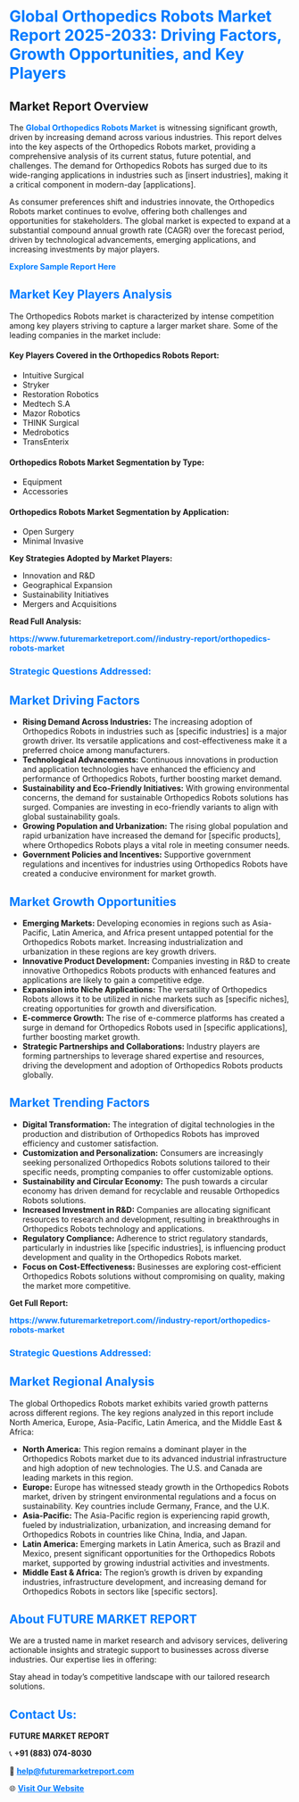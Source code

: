 <h1 style="color: #007BFF;">Global Orthopedics Robots Market Report 2025-2033: Driving Factors, Growth Opportunities, and Key Players</h1>

<section id="overview">
<h2>Market Report Overview</h2>
<p>The <a href="https://www.futuremarketreport.com//industry-report/orthopedics-robots-market" style="color: #007BFF; text-decoration: none;"><strong>Global Orthopedics Robots Market</strong></a> is witnessing significant growth, driven by increasing demand across various industries. This report delves into the key aspects of the Orthopedics Robots market, providing a comprehensive analysis of its current status, future potential, and challenges. The demand for Orthopedics Robots has surged due to its wide-ranging applications in industries such as [insert industries], making it a critical component in modern-day [applications].</p>
<p>As consumer preferences shift and industries innovate, the Orthopedics Robots market continues to evolve, offering both challenges and opportunities for stakeholders. The global market is expected to expand at a substantial compound annual growth rate (CAGR) over the forecast period, driven by technological advancements, emerging applications, and increasing investments by major players.</p>
</section>

<section id="overview">
<p><a href="https://www.futuremarketreport.com//request-sample/reportId=48590" style="color: #007BFF; text-decoration: none;"><strong>Explore Sample Report Here</strong></a></p>
</section>

<section id="key-players">
<h2 style="color: #007BFF;">Market Key Players Analysis</h2>
<p>The Orthopedics Robots market is characterized by intense competition among key players striving to capture a larger market share. Some of the leading companies in the market include:</p>
<h4>Key Players Covered in the Orthopedics Robots Report:</h4>
<ul><li>Intuitive Surgical</li><li>Stryker</li><li>Restoration Robotics</li><li>Medtech S.A</li><li>Mazor Robotics</li><li>THINK Surgical</li><li>Medrobotics</li><li>TransEnterix</li></ul>
<h4>Orthopedics Robots Market Segmentation by Type:</h4>
<ul><li>Equipment</li><li>Accessories</li></ul>

<h4>Orthopedics Robots Market Segmentation by Application:</h4>
<ul><li>Open Surgery</li><li>Minimal Invasive</li></ul>
<p><strong>Key Strategies Adopted by Market Players:</strong></p>
<ul>
<li>Innovation and R&D</li>
<li>Geographical Expansion</li>
<li>Sustainability Initiatives</li>
<li>Mergers and Acquisitions</li>
</ul>
</section>

<section>
<p><strong>Read Full Analysis: </strong></p><a href="https://www.futuremarketreport.com//industry-report/orthopedics-robots-market" style="color: #007BFF; text-decoration: none;"><strong>https://www.futuremarketreport.com//industry-report/orthopedics-robots-market</strong></a>
<h3 style="color: #007BFF;">Strategic Questions Addressed:</h3>
</section>

<section id="driving-factors">
<h2 style="color: #007BFF;">Market Driving Factors</h2>
<ul>
<li><strong>Rising Demand Across Industries:</strong> The increasing adoption of Orthopedics Robots in industries such as [specific industries] is a major growth driver. Its versatile applications and cost-effectiveness make it a preferred choice among manufacturers.</li>
<li><strong>Technological Advancements:</strong> Continuous innovations in production and application technologies have enhanced the efficiency and performance of Orthopedics Robots, further boosting market demand.</li>
<li><strong>Sustainability and Eco-Friendly Initiatives:</strong> With growing environmental concerns, the demand for sustainable Orthopedics Robots solutions has surged. Companies are investing in eco-friendly variants to align with global sustainability goals.</li>
<li><strong>Growing Population and Urbanization:</strong> The rising global population and rapid urbanization have increased the demand for [specific products], where Orthopedics Robots plays a vital role in meeting consumer needs.</li>
<li><strong>Government Policies and Incentives:</strong> Supportive government regulations and incentives for industries using Orthopedics Robots have created a conducive environment for market growth.</li>
</ul>
</section>

<section id="growth-opportunities">
<h2 style="color: #007BFF;">Market Growth Opportunities</h2>
<ul>
<li><strong>Emerging Markets:</strong> Developing economies in regions such as Asia-Pacific, Latin America, and Africa present untapped potential for the Orthopedics Robots market. Increasing industrialization and urbanization in these regions are key growth drivers.</li>
<li><strong>Innovative Product Development:</strong> Companies investing in R&D to create innovative Orthopedics Robots products with enhanced features and applications are likely to gain a competitive edge.</li>
<li><strong>Expansion into Niche Applications:</strong> The versatility of Orthopedics Robots allows it to be utilized in niche markets such as [specific niches], creating opportunities for growth and diversification.</li>
<li><strong>E-commerce Growth:</strong> The rise of e-commerce platforms has created a surge in demand for Orthopedics Robots used in [specific applications], further boosting market growth.</li>
<li><strong>Strategic Partnerships and Collaborations:</strong> Industry players are forming partnerships to leverage shared expertise and resources, driving the development and adoption of Orthopedics Robots products globally.</li>
</ul>
</section>

<section id="trending-factors">
<h2 style="color: #007BFF;">Market Trending Factors</h2>
<ul>
<li><strong>Digital Transformation:</strong> The integration of digital technologies in the production and distribution of Orthopedics Robots has improved efficiency and customer satisfaction.</li>
<li><strong>Customization and Personalization:</strong> Consumers are increasingly seeking personalized Orthopedics Robots solutions tailored to their specific needs, prompting companies to offer customizable options.</li>
<li><strong>Sustainability and Circular Economy:</strong> The push towards a circular economy has driven demand for recyclable and reusable Orthopedics Robots solutions.</li>
<li><strong>Increased Investment in R&D:</strong> Companies are allocating significant resources to research and development, resulting in breakthroughs in Orthopedics Robots technology and applications.</li>
<li><strong>Regulatory Compliance:</strong> Adherence to strict regulatory standards, particularly in industries like [specific industries], is influencing product development and quality in the Orthopedics Robots market.</li>
<li><strong>Focus on Cost-Effectiveness:</strong> Businesses are exploring cost-efficient Orthopedics Robots solutions without compromising on quality, making the market more competitive.</li>
</ul>
</section>

<section>
<p><strong>Get Full Report: </strong></p><a href="https://www.futuremarketreport.com//industry-report/orthopedics-robots-market" style="color: #007BFF; text-decoration: none;"><strong>https://www.futuremarketreport.com//industry-report/orthopedics-robots-market</strong></a>
<h3 style="color: #007BFF;">Strategic Questions Addressed:</h3>
</section>


<section id="regional-analysis">
<h2 style="color: #007BFF;">Market Regional Analysis</h2>
<p>The global Orthopedics Robots market exhibits varied growth patterns across different regions. The key regions analyzed in this report include North America, Europe, Asia-Pacific, Latin America, and the Middle East & Africa:</p>
<ul>
<li><strong>North America:</strong> This region remains a dominant player in the Orthopedics Robots market due to its advanced industrial infrastructure and high adoption of new technologies. The U.S. and Canada are leading markets in this region.</li>
<li><strong>Europe:</strong> Europe has witnessed steady growth in the Orthopedics Robots market, driven by stringent environmental regulations and a focus on sustainability. Key countries include Germany, France, and the U.K.</li>
<li><strong>Asia-Pacific:</strong> The Asia-Pacific region is experiencing rapid growth, fueled by industrialization, urbanization, and increasing demand for Orthopedics Robots in countries like China, India, and Japan.</li>
<li><strong>Latin America:</strong> Emerging markets in Latin America, such as Brazil and Mexico, present significant opportunities for the Orthopedics Robots market, supported by growing industrial activities and investments.</li>
<li><strong>Middle East & Africa:</strong> The region’s growth is driven by expanding industries, infrastructure development, and increasing demand for Orthopedics Robots in sectors like [specific sectors].</li>
</ul>
</section>

<footer>
<h2 style="color: #007BFF;">About FUTURE MARKET REPORT</h2>
<p>We are a trusted name in market research and advisory services, delivering actionable insights and strategic support to businesses across diverse industries. Our expertise lies in offering:</p>

<p>Stay ahead in today’s competitive landscape with our tailored research solutions.</p>

<h2 style="color: #007BFF;">Contact Us:</h2>
<p><strong>FUTURE MARKET REPORT</strong></p>
<p>📞 <strong>+91 (883) 074-8030</strong></p>
<p>📧 <strong><a href="mailto:help@futuremarketreport.com" style="color: #007BFF;">help@futuremarketreport.com</a></strong></p>
<p>🌐 <strong><a href="https://www.futuremarketreport.com/" style="color: #007BFF;">Visit Our Website</a></strong></p>
</footer>